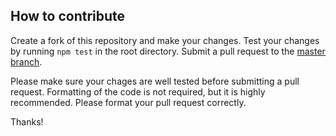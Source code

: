 ## How to contribute

Create a fork of this repository and make your changes.
Test your changes by running `npm test` in the root directory.
Submit a pull request to the [master branch](https://github.com/artlfmj/express-url-shortener/tree/master).

Please make sure your chages are well tested before submitting a pull request.
Formatting of the code is not required, but it is highly recommended.
Please format your pull request correctly.

Thanks!